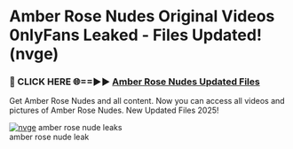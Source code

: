# Amber Rose Nudes Original Videos 0nlyFans Leaked - Files Updated! (nvge)

<h3>🔴 CLICK HERE 🌐==►► <a href="https://tinyurl.com/4mcuefdz" rel="nofollow">Amber Rose Nudes Updated Files</a></h3>

Get Amber Rose Nudes and all content. Now you can access all videos and pictures of Amber Rose Nudes. New Updated Files 2025!

[![nvge](https://i.imgur.com/StAQSOY.gif)](https://tinyurl.com/4mcuefdz)
amber rose nude leaks<br>
amber rose nude leak
